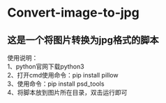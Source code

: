 # Convert-image-to-jpg
这是一个将图片转换为jpg格式的脚本
---
使用说明：<br>
1、python官网下载python3<br>
2、打开cmd使用命令：pip install pillow<br>
3、使用命令：pip install psd_tools<br>
4、将脚本放到图片所在目录，双击运行即可

